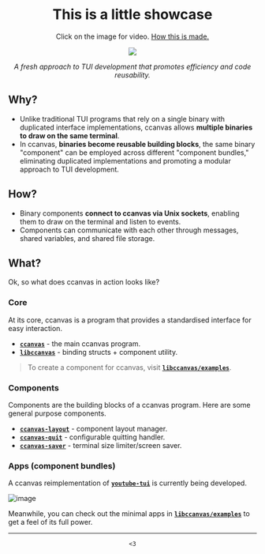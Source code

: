 <div align="center">
<h1>This is a little showcase</h1>
Click on the image for video. <a href="https://github.com/ccanvas/libccanvas/tree/master/examples/explorer">How this is made.</a>

[![](https://gmtex.siri.sh/api/usercontent/v1/file/id/1/tex/Dump/Showcases/ccanvas-explorer.png)](https://gmtex.siri.sh/fs/1/Dump/Showcases/ccanvas-explorer.webm)

<i>A fresh approach to TUI development that promotes efficiency and code reusability.</i>
</div>

## Why?

- Unlike traditional TUI programs that rely on a single binary with duplicated interface implementations, ccanvas allows **multiple binaries to draw on the same terminal**.
- In ccanvas, **binaries become reusable building blocks**, the same binary "component" can be employed across different "component bundles," eliminating duplicated implementations and promoting a modular approach to TUI development.

## How?

- Binary components **connect to ccanvas via Unix sockets**, enabling them to draw on the terminal and listen to events.
- Components can communicate with each other through messages, shared variables, and shared file storage.

## What?

Ok, so what does ccanvas in action looks like?

### Core

At its core, ccanvas is a program that provides a standardised interface for easy interaction.

- [**`ccanvas`**](https://github.com/ccanvas/ccanvas) - the main ccanvas program.
- [**`libccanvas`**](https://github.com/ccanvas/libccanvas) - binding structs + component utility.

> To create a component for ccanvas, visit [**`libccanvas/examples`**](https://github.com/ccanvas/libccanvas/tree/master/examples).

### Components

Components are the building blocks of a ccanvas program. Here are some general purpose components.

- [**`ccanvas-layout`**](https://github.com/ccanvas/ccanvas-layout) - component layout manager.
- [**`ccanvas-quit`**](https://github.com/ccanvas/ccanvas-quit) - configurable quitting handler.
- [**`ccanvas-saver`**](https://github.com/ccanvas/ccanvas-saver) - terminal size limiter/screen saver.

### Apps (component bundles)

A ccanvas reimplementation of [**`youtube-tui`**](https://github.com/Siriusmart/youtube-tui/) is currently being developed.

![image](https://github.com/ccanvas/.github/assets/71584876/9d48f08a-8e1d-493f-9fff-06c1494abf19)

Meanwhile, you can check out the minimal apps in [**`libccanvas/examples`**](https://github.com/ccanvas/libccanvas/tree/master/examples) to get a feel of its full power.

---

<div align="center">
  <code><3</code>
</div>

